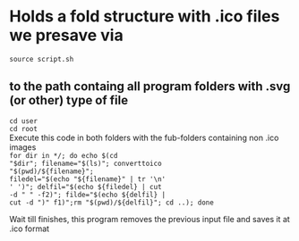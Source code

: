 # Holds a fold structure with .ico files we presave via
<code>source script.sh</code>
## to the path containg all program folders with .svg (or other) type of file
<code>cd user</code></br>
<code>cd root</code></br>
Execute this code in both folders with the fub-folders containing non .ico images</br>
<code>for dir in */; do echo $(cd "$dir"; filename="$(ls)"; converttoico "$(pwd)/${filename}"; filedel="$(echo "${filename}" | tr '\n' ' ')"; delfil="$(echo ${filedel} | cut -d " " -f2)"; filde="$(echo ${delfil} | cut -d ")" f1)";rm "$(pwd)/${delfil}"; cd ..); done</code>
  
Wait till finishes, this program removes the previous input file and saves it at .ico format
